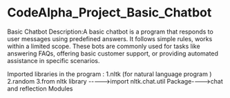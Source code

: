 # CodeAlpha_Project_Basic_Chatbot
Basic Chatbot
Description:A basic chatbot is a program that responds to user messages using predefined answers. It follows simple rules, works within a limited scope. These bots are commonly used for tasks like answering FAQs, offering basic customer support, or providing automated assistance in specific scenarios.

Imported libraries in the program : 1.nltk (for natural language program )
                                    2.random
                                    3.from nltk library ----->import nltk.chat.util Package---->chat and reflection Modules  
